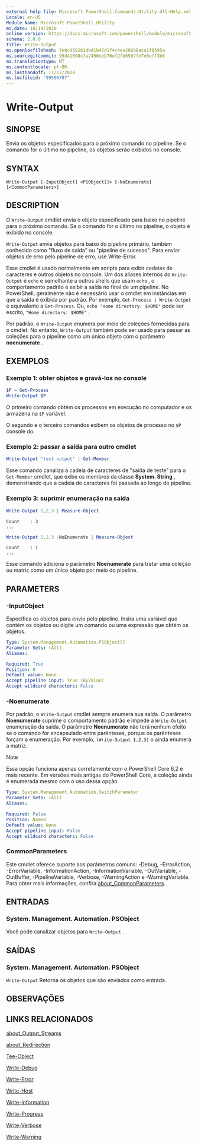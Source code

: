 ```yaml
---
external help file: Microsoft.PowerShell.Commands.Utility.dll-Help.xml
Locale: en-US
Module Name: Microsoft.PowerShell.Utility
ms.date: 10/14/2020
online version: https://docs.microsoft.com/powershell/module/microsoft.powershell.utility/write-output?view=powershell-7.2&WT.mc_id=ps-gethelp
schema: 2.0.0
title: Write-Output
ms.openlocfilehash: 7e0c958201dbd1b42d1f4c4ee286b8aca1f8595a
ms.sourcegitcommit: 95d41698c7a2450eeb70ef2fb6507fe7e6eff3b6
ms.translationtype: MT
ms.contentlocale: pt-BR
ms.lasthandoff: 11/17/2020
ms.locfileid: "99596787"
---
```

# Write-Output

## SINOPSE
Envia os objetos especificados para o próximo comando no pipeline. Se o comando for o último no pipeline, os objetos serão exibidos no console.

## SYNTAX

```
Write-Output [-InputObject] <PSObject[]> [-NoEnumerate] [<CommonParameters>]
```

## DESCRIPTION

O `Write-Output` cmdlet envia o objeto especificado para baixo no pipeline para o próximo comando.
Se o comando for o último no pipeline, o objeto é exibido no console.

`Write-Output` envia objetos para baixo do pipeline primário, também conhecido como "fluxo de saída" ou "pipeline de sucesso". Para enviar objetos de erro pelo pipeline de erro, use Write-Error.

Esse cmdlet é usado normalmente em scripts para exibir cadeias de caracteres e outros objetos no console. Um dos aliases internos do `Write-Output` é `echo` e semelhante a outros shells que usam `echo` , o comportamento padrão é exibir a saída no final de um pipeline. No PowerShell, geralmente não é necessário usar o cmdlet em instâncias em que a saída é exibida por padrão. Por exemplo, `Get-Process | Write-Output` é equivalente a `Get-Process`. Ou, `echo "Home directory: $HOME"` pode ser escrito, `"Home directory: $HOME"` .

Por padrão, o `Write-Output` enumera por meio de coleções fornecidas para o cmdlet. No entanto, `Write-Output` também pode ser usado para passar as coleções para o pipeline como um único objeto com o parâmetro **noenumerate** .

## EXEMPLOS

### Exemplo 1: obter objetos e gravá-los no console

```powershell
$P = Get-Process
Write-Output $P
```

O primeiro comando obtém os processos em execução no computador e os armazena na `$P` variável.

O segundo e o terceiro comandos exibem os objetos de processo no `$P` console do.

### Exemplo 2: passar a saída para outro cmdlet

```powershell
Write-Output "test output" | Get-Member
```

Esse comando canaliza a cadeia de caracteres de "saída de teste" para o `Get-Member` cmdlet, que exibe os membros da classe **System. String** , demonstrando que a cadeia de caracteres foi passada ao longo do pipeline.

### Exemplo 3: suprimir enumeração na saída

```powershell
Write-Output 1,2,3 | Measure-Object
```

```Output
Count    : 3
...
```

```powershell
Write-Output 1,2,3 -NoEnumerate | Measure-Object
```

```Output
Count    : 1
...
```

Esse comando adiciona o parâmetro **Noenumerate** para tratar uma coleção ou matriz como um único objeto por meio do pipeline.

## PARAMETERS

### -InputObject

Especifica os objetos para envio pelo pipeline. Insira uma variável que contém os objetos ou digite um comando ou uma expressão que obtém os objetos.

```yaml
Type: System.Management.Automation.PSObject[]
Parameter Sets: (All)
Aliases:

Required: True
Position: 0
Default value: None
Accept pipeline input: True (ByValue)
Accept wildcard characters: False
```

### -Noenumerate

Por padrão, o `Write-Output` cmdlet sempre enumera sua saída. O parâmetro **Noenumerate** suprime o comportamento padrão e impede a `Write-Output` enumeração da saída. O parâmetro **Noenumerate** não terá nenhum efeito se o comando for encapsulado entre parênteses, porque os parênteses forçam a enumeração. Por exemplo, `(Write-Output 1,2,3)` o ainda enumera a matriz.

> [!NOTE]
> Essa opção funciona apenas corretamente com o PowerShell Core 6,2 e mais recente. Em versões mais antigas do PowerShell Core, a coleção ainda é enumerada mesmo com o uso dessa opção.

```yaml
Type: System.Management.Automation.SwitchParameter
Parameter Sets: (All)
Aliases:

Required: False
Position: Named
Default value: None
Accept pipeline input: False
Accept wildcard characters: False
```

### CommonParameters

Este cmdlet oferece suporte aos parâmetros comuns: -Debug, -ErrorAction, -ErrorVariable, -InformationAction, -InformationVariable, -OutVariable, -OutBuffer, -PipelineVariable, -Verbose, -WarningAction e -WarningVariable. Para obter mais informações, confira [about_CommonParameters](https://go.microsoft.com/fwlink/?LinkID=113216).

## ENTRADAS

### System. Management. Automation. PSObject

Você pode canalizar objetos para `Write-Output` .

## SAÍDAS

### System. Management. Automation. PSObject

`Write-Output` Retorna os objetos que são enviados como entrada.

## OBSERVAÇÕES

## LINKS RELACIONADOS

[about_Output_Streams](../Microsoft.PowerShell.Core/About/about_Output_Streams.md)

[about_Redirection](../Microsoft.PowerShell.Core/About/about_Redirection.md)

[Tee-Object](Tee-Object.md)

[Write-Debug](Write-Debug.md)

[Write-Error](Write-Error.md)

[Write-Host](Write-Host.md)

[Write-Information](Write-Information.md)

[Write-Progress](Write-Progress.md)

[Write-Verbose](Write-Verbose.md)

[Write-Warning](Write-Warning.md)
